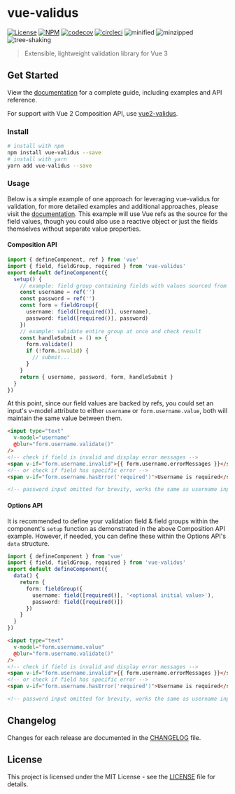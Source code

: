 # vue-validus

[![License][license-image]][license-url]
[![NPM][npm-image]][npm-url]
[![codecov][codecov-image]][codecov-url]
[![circleci][circleci-image]][circleci-url]
![minified][minified-image]
![minzipped][minzipped-image]
![tree-shaking][tree-shaking-image]

> Extensible, lightweight validation library for Vue 3

## Get Started

View the [documentation](https://vue-validus.devtavern.com) for a complete guide, including examples and API reference.

For support with Vue 2 Composition API, use [vue2-validus](https://github.com/dev-tavern/vue2-validus).

### Install
```bash
# install with npm
npm install vue-validus --save
# install with yarn
yarn add vue-validus --save
```

### Usage

Below is a simple example of one approach for leveraging vue-validus for validation, for more detailed examples and additional approaches, please visit the [documentation](https://vue-validus.devtavern.com).  This example will use Vue refs as the source for the field values, though you could also use a reactive object or just the fields themselves without separate value properties.

#### Composition API

```typescript
import { defineComponent, ref } from 'vue'
import { field, fieldGroup, required } from 'vue-validus'
export default defineComponent({
  setup() {
    // example: field group containing fields with values sourced from refs
    const username = ref('')
    const password = ref('')
    const form = fieldGroup({
      username: field([required()], username),
      password: field([required()], password)
    })
    // example: validate entire group at once and check result
    const handleSubmit = () => {
      form.validate()
      if (!form.invalid) {
        // submit...
      }
    }
    return { username, password, form, handleSubmit }
  }
})
```
At this point, since our field values are backed by refs, you could set an input's v-model attribute to either `username` or `form.username.value`, both will maintain the same value between them.
```html
<input type="text"
  v-model="username"
  @blur="form.username.validate()"
/>
<!-- check if field is invalid and display error messages -->
<span v-if="form.username.invalid">{{ form.username.errorMessages }}</span>
<!-- or check if field has specific error -->
<span v-if="form.username.hasError('required')">Username is required</span>

<!-- password input omitted for brevity, works the same as username input -->
```

#### Options API

It is recommended to define your validation field & field groups within the component's `setup` function as demonstrated in the above Composition API example.  However, if needed, you can define these within the Options API's `data` structure.

```typescript
import { defineComponent } from 'vue'
import { field, fieldGroup, required } from 'vue-validus'
export default defineComponent({
  data() {
    return {
      form: fieldGroup({
        username: field([required()], '<optional initial value>'),
        password: field([required()])
      })
    }
  }
})
```
```html
<input type="text"
  v-model="form.username.value"
  @blur="form.username.validate()"
/>
<!-- check if field is invalid and display error messages -->
<span v-if="form.username.invalid">{{ form.username.errorMessages }}</span>
<!-- or check if field has specific error -->
<span v-if="form.username.hasError('required')">Username is required</span>

<!-- password input omitted for brevity, works the same as username input -->
```

## Changelog

Changes for each release are documented in the [CHANGELOG](CHANGELOG.md) file.

## License

This project is licensed under the MIT License - see the [LICENSE](LICENSE) file for details.

[npm-image]: https://img.shields.io/npm/v/vue-validus.svg
[npm-url]: https://npmjs.org/package/vue-validus
[license-image]: https://img.shields.io/badge/license-MIT-blue.svg
[license-url]: LICENSE
[codecov-image]: https://codecov.io/gh/dev-tavern/vue-validus/branch/main/graph/badge.svg?token=IFCU4CBZWR
[codecov-url]: https://codecov.io/gh/dev-tavern/vue-validus
[circleci-image]: https://circleci.com/gh/dev-tavern/vue-validus.svg?style=svg
[circleci-url]: https://circleci.com/gh/dev-tavern/vue-validus
[minified-image]: https://badgen.net/bundlephobia/min/vue-validus
[minzipped-image]: https://badgen.net/bundlephobia/minzip/vue-validus
[tree-shaking-image]: https://badgen.net/bundlephobia/tree-shaking/vue-validus